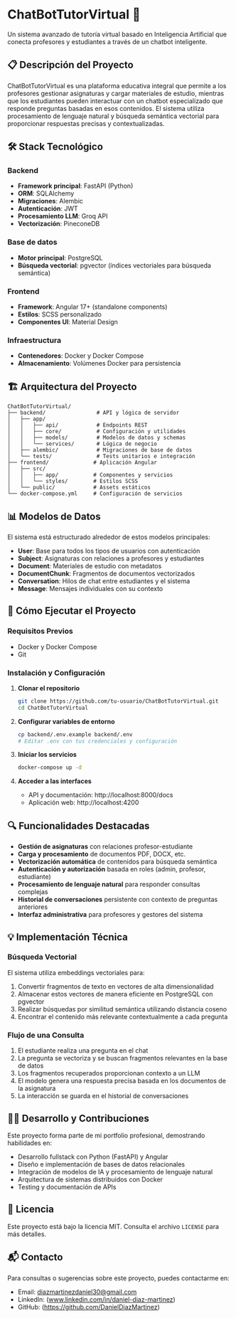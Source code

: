 # ChatBotTutorVirtual 🤖

Un sistema avanzado de tutoría virtual basado en Inteligencia Artificial que conecta profesores y estudiantes a través de un chatbot inteligente.

## 📋 Descripción del Proyecto

ChatBotTutorVirtual es una plataforma educativa integral que permite a los profesores gestionar asignaturas y cargar materiales de estudio, mientras que los estudiantes pueden interactuar con un chatbot especializado que responde preguntas basadas en esos contenidos. El sistema utiliza procesamiento de lenguaje natural y búsqueda semántica vectorial para proporcionar respuestas precisas y contextualizadas.

## 🛠️ Stack Tecnológico

### Backend
- **Framework principal**: FastAPI (Python)
- **ORM**: SQLAlchemy
- **Migraciones**: Alembic
- **Autenticación**: JWT
- **Procesamiento LLM**: Groq API
- **Vectorización**: PineconeDB

### Base de datos
- **Motor principal**: PostgreSQL
- **Búsqueda vectorial**: pgvector (índices vectoriales para búsqueda semántica)

### Frontend
- **Framework**: Angular 17+ (standalone components)
- **Estilos**: SCSS personalizado
- **Componentes UI**: Material Design

### Infraestructura
- **Contenedores**: Docker y Docker Compose
- **Almacenamiento**: Volúmenes Docker para persistencia

## 🏗️ Arquitectura del Proyecto

```
ChatBotTutorVirtual/
├── backend/                # API y lógica de servidor
│   ├── app/
│   │   ├── api/            # Endpoints REST
│   │   ├── core/           # Configuración y utilidades
│   │   ├── models/         # Modelos de datos y schemas
│   │   └── services/       # Lógica de negocio
│   ├── alembic/            # Migraciones de base de datos
│   └── tests/              # Tests unitarios e integración
├── frontend/              # Aplicación Angular
│   ├── src/
│   │   ├── app/           # Componentes y servicios
│   │   └── styles/        # Estilos SCSS
│   └── public/            # Assets estáticos
└── docker-compose.yml     # Configuración de servicios
```


## 📊 Modelos de Datos

El sistema está estructurado alrededor de estos modelos principales:

- **User**: Base para todos los tipos de usuarios con autenticación
- **Subject**: Asignaturas con relaciones a profesores y estudiantes
- **Document**: Materiales de estudio con metadatos
- **DocumentChunk**: Fragmentos de documentos vectorizados
- **Conversation**: Hilos de chat entre estudiantes y el sistema
- **Message**: Mensajes individuales con su contexto

## 🚀 Cómo Ejecutar el Proyecto

### Requisitos Previos

- Docker y Docker Compose
- Git

### Instalación y Configuración

1. **Clonar el repositorio**
   ```bash
   git clone https://github.com/tu-usuario/ChatBotTutorVirtual.git
   cd ChatBotTutorVirtual
   ```

2. **Configurar variables de entorno**
   ```bash
   cp backend/.env.example backend/.env
   # Editar .env con tus credenciales y configuración
   ```

3. **Iniciar los servicios**
   ```bash
   docker-compose up -d
   ```

4. **Acceder a las interfaces**
   - API y documentación: http://localhost:8000/docs
   - Aplicación web: http://localhost:4200



## 🔍 Funcionalidades Destacadas

- **Gestión de asignaturas** con relaciones profesor-estudiante
- **Carga y procesamiento** de documentos PDF, DOCX, etc.
- **Vectorización automática** de contenidos para búsqueda semántica
- **Autenticación y autorización** basada en roles (admin, profesor, estudiante)
- **Procesamiento de lenguaje natural** para responder consultas complejas
- **Historial de conversaciones** persistente con contexto de preguntas anteriores
- **Interfaz administrativa** para profesores y gestores del sistema

## 💡 Implementación Técnica

### Búsqueda Vectorial

El sistema utiliza embeddings vectoriales para:

1. Convertir fragmentos de texto en vectores de alta dimensionalidad
2. Almacenar estos vectores de manera eficiente en PostgreSQL con pgvector
3. Realizar búsquedas por similitud semántica utilizando distancia coseno
4. Encontrar el contenido más relevante contextualmente a cada pregunta

### Flujo de una Consulta

1. El estudiante realiza una pregunta en el chat
2. La pregunta se vectoriza y se buscan fragmentos relevantes en la base de datos
3. Los fragmentos recuperados proporcionan contexto a un LLM
4. El modelo genera una respuesta precisa basada en los documentos de la asignatura
5. La interacción se guarda en el historial de conversaciones

## 👨‍💻 Desarrollo y Contribuciones

Este proyecto forma parte de mi portfolio profesional, demostrando habilidades en:

- Desarrollo fullstack con Python (FastAPI) y Angular
- Diseño e implementación de bases de datos relacionales
- Integración de modelos de IA y procesamiento de lenguaje natural
- Arquitectura de sistemas distribuidos con Docker
- Testing y documentación de APIs

## 📝 Licencia

Este proyecto está bajo la licencia MIT. Consulta el archivo `LICENSE` para más detalles.

## 📬 Contacto

Para consultas o sugerencias sobre este proyecto, puedes contactarme en:

- Email: diazmartinezdaniel30@gmail.com
- LinkedIn: (www.linkedin.com/in/daniel-diaz-martinez)
- GitHub: (https://github.com/DanielDiazMartinez)